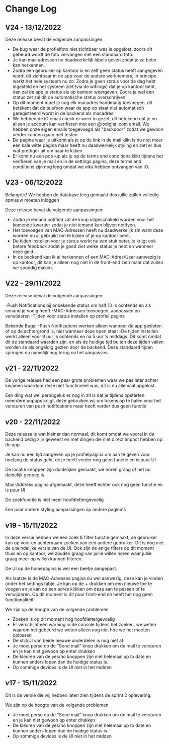 # Change Log
## V24 - 13/12/2022
Deze release bevat de volgende aanpassingen

- De bug waar de profielfoto niet zichtbaar was is opgelost, zodra dit gebeurd wordt de foto vervangen met een standaard foto.
- Je kan mac adressen nu daadwerkelijk labels geven zodat je ze beter kan herkennen.
- Zodra een gebruiker op kantoor is en zelf geen status heeft aangegeven wordt dit zichtbaar in de app voor de andere werknemers, in principe werkt het hele systeem nu zo:
Zodra je geen status voor de dag hebt ingesteld en het systeem ziet (via de wifilogs) dat je op kantoor bent, dan zal de app je status als op kantoor weergeven. Zodra je wel een status zet zal dit de automatische status overschrijven. 
- Op dit moment moet je nog elk macadres handmatig toevoegen, dit betekent dat de telefoon waar de app op staat niet automatisch geregistreerd wordt in de backend als macadres.
- We hebben de iO email check er weer in gezet, dit betekend dat je nu alleen je account kan verifieren met een @iodigital.com email. We hebben onze eigen emails toegevoegd als "backdoor" zodat we gewoon verder kunnen gaan met testen.
- De pagina waar je uitkomt als je op de link in de mail klikt is nu niet meer een kale witte pagina maar heeft nu daadwerkelijk styling en ziet er dus wat prettiger uit om naar te kijken.
- Er komt nu een pop-up als je op de terms and conditions klikt tijdens het verifieren van je mail en in de settings pagina, deze terms and conditions zijn nog leeg omdat we niks hebben ontvangen van iO.


## V23 - 06/12/2022
Belangrijk! We hebben de database leeg gemaakt dus jullie zullen volledig opnieuw moeten inloggen

Deze release bevat de volgende aanpassingen:

- Zodra je iemand notified zal de knop uitgeschakeld worden voor het komende kwartier zodat je niet iemand kan blijven notifyen.
- Het toevoegen van MAC-Adressen heeft nu daadwerkelijk zin want deze worden nu al gebruikt om te kijken of je op kantoor bent.
- De tijden instellen voor je status werkt nu een stuk beter, je krijgt ook betere feedback zodat je goed ziet welke status je hebt en wanneer deze geld.
- In de backend kan ik al herkennen of een MAC-Adres/User aanwezig is op kantoor, dit kan je alleen nog niet in de front-end zien maar dat zullen we spoedig maken.

## V22 - 29/11/2022
Deze release bevat de volgende aanpassingen:

-Push Notifications bij onbekende status om half 10 's ochtends en als iemand je nodig heeft
-MAC-Adressen toevoegen, aanpassen en verwijderen
-Tijden voor status instellen op profiel pagina

Bekende Bugs:
-Push Notifications werken alleen wanneer de app gesloten of op de achtergrond is, niet wanneer deze open staat
-De tijden instellen werkt alleen voor 9 uur 's ochtends en na 5 uur 's middags. Dit komt omdat dit de standaard waarden zijn, en als de huidige tijd buiten deze tijden vallen worden ze als ongeldig gezien door de backend. Deze standaard tijden springen nu namelijk nog terug na het aanpassen.
## v21 - 22/11/2022
De vorige release had een paar grote problemen waar we pas later achter kwamen waardoor deze niet functioneel was, dit is nu allemaal opgelost.

Een ding wat wel perongeluk er nog in zit is dat je tijdens opstarten meerdere popups krijgt, deze gebruiken wij om tokens op te halen voor het versturen van push notifications maar heeft verder dus geen functie


## v20 - 22/11/2022
Deze release is wat kleiner dan normaal, dit komt omdat we vooral in de backend bezig zijn geweest en met dingen die niet direct impact hebben op de app.

Je kan nu een tijd aangeven op je profielpagina om aan te geven voor hoelang de status geld, deze heeft verder nog geen functie en is puur UI.

De locatie knoppen zijn duidelijker gemaakt, we horen graag of het nu duidelijk genoeg is.

Mac-Address pagina afgemaakt, deze heeft echter ook nog geen functie en is puur UI

De zoekfunctie is niet meer hoofdlettergevoelig

Een paar andere styling aanpassingen op andere pagina's

## v19 - 15/11/2022
In deze versie hebben we een zoek & filter functie gemaakt, de gebruiker kan op voor en achternaam zoeken van een andere gebruiker. Dit is nog niet de uiteindelijke versie van de UI. Ook zijn de enige filters op dit moment thuis en op kantoor, we zouden graag van jullie willen horen waar jullie graag meer op willen kunnen filteren.

De UI op de homepagina is wel een beetje aangepast.

Als laatste is de MAC-Adresses pagina nu wel aanwezig, deze kan je vinden onder het settings tabje. Je kan op de + drukken om een nieuwe toe te voegen en je kan op een adres klikken om deze aan te passen of te verwijderen. Op dit moment is dit puur front-end en heeft het nog geen functionaliteit!

We zijn op de hoogte van de volgende problemen
- Zoeken is op dit moment nog hoofdlettergevoelig
- Er verschijnt een warning in de console tijdens het zoeken, we weten waarom het gebeurd we weten alleen nog niet hoe we het moeten oplossen
- De stijl/UI van beide nieuwe onderdelen is nog niet af.
- Je moet perse op de "Send mail" knop drukken om de mail te versturen en je kan niet gewoon op enter drukken
- De kleuren van de yes/no knoppen zijn niet helemaal up to date en kunnen anders lopen dan de huidige status is. 
- Op sommige devices is de UI niet in het midden


## v17 - 15/11/2022
Dit is de versie die wij hebben laten zien tijdens de sprint 2 oplevering.

We zijn op de hoogte van de volgende problemen
- Je moet perse op de "Send mail" knop drukken om de mail te versturen en je kan niet gewoon op enter drukken
- De kleuren van de yes/no knoppen zijn niet helemaal up to date en kunnen anders lopen dan de huidige status is. 
- Op sommige devices is de UI niet in het midden
